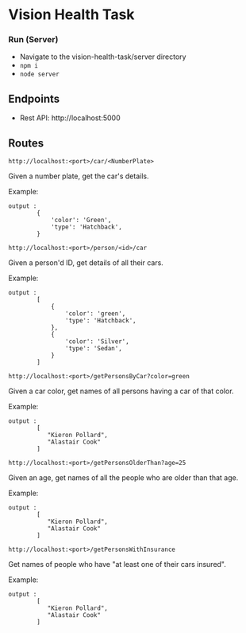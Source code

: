 # Vision Health Task

### Run (Server)

- Navigate to the vision-health-task/server directory
- `npm i`
- `node server`

## Endpoints

- Rest API: http://localhost:5000

## Routes

`http://localhost:<port>/car/<NumberPlate>`

Given a number plate, get the car's details.

Example:

```
output :
        {
            'color': 'Green',
            'type': 'Hatchback',
        }
```

`http://localhost:<port>/person/<id>/car`

Given a person'd ID, get details of all their cars.

Example:

```
output :
        [
            {
                'color': 'green',
                'type': 'Hatchback',
            },
            {
                'color': 'Silver',
                'type': 'Sedan',
            }
        ]
```

`http://localhost:<port>/getPersonsByCar?color=green`

Given a car color, get names of all persons having a car of that color.

Example:

```
output :
        [
           "Kieron Pollard",
           "Alastair Cook"
        ]
```

`http://localhost:<port>/getPersonsOlderThan?age=25`

Given an age, get names of all the people who are older than that age.

Example:

```
output :
        [
           "Kieron Pollard",
           "Alastair Cook"
        ]
```

`http://localhost:<port>/getPersonsWithInsurance`

Get names of people who have "at least one of their cars insured".

Example:

```
output :
        [
           "Kieron Pollard",
           "Alastair Cook"
        ]
```
